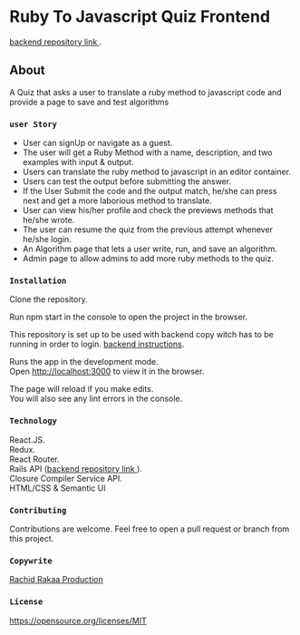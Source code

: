 # Ruby To Javascript Quiz Frontend

[backend repository link ](https://github.com/rachid1982fsb/ruby-to-javascript-quiz-backend).

##  About

A Quiz that asks a user to translate a ruby method to javascript code and provide a page to save and test algorithms
 
### `user Story`
* User can signUp or navigate as a guest.<br />
* The user will get a Ruby Method with a name, description, and two examples with input & output.<br />
* Users can translate the ruby method to javascript in an editor container.<br />
* Users can test the output before submitting the answer.<br />
* If the User Submit the code and the output match, he/she can press next and get a more laborious method to translate.<br />
* User can view his/her profile and check the previews methods that he/she wrote.<br />
* The user can resume the quiz from the previous attempt whenever he/she login.<br />
* An Algorithm page that lets a user write, run, and save an algorithm.<br />
* Admin page to allow admins to add more ruby methods to the quiz.<br />

### `Installation`
Clone the repository.

Run npm start in the console to open the project in the browser.<br />

This repository is set up to be used with backend copy witch has to be running in order to login. [backend instructions](https://github.com/rachid1982fsb/ruby-to-javascript-quiz-backend).<br />

Runs the app in the development mode.<br />
Open [http://localhost:3000](http://localhost:3000) to view it in the browser.

The page will reload if you make edits.<br />
You will also see any lint errors in the console.

### `Technology`

React.JS.<br />
Redux.<br />
React Router.<br />
Rails API ([backend repository link ](https://github.com/rachid1982fsb/ruby-to-javascript-quiz-backend)).<br />
Closure Compiler Service API.<br />
HTML/CSS & Semantic UI<br />

### `Contributing`

Contributions are welcome. Feel free to open a pull request or branch from this project.

### `Copywrite`

[Rachid Rakaa Production](https://github.com/rachid1982fsb)

### `License`
https://opensource.org/licenses/MIT